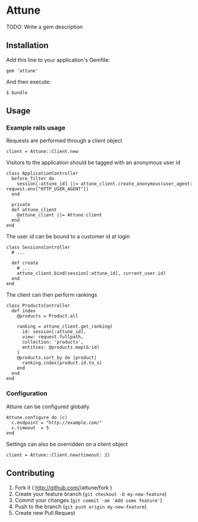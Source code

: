 # Attune

TODO: Write a gem description

## Installation

Add this line to your application's Gemfile:

    gem 'attune'

And then execute:

    $ bundle

## Usage

### Example rails usage

Requests are performed through a client object

```
client = Attune::Client.new
```

Visitors to the application should be tagged with an anonymous user id

```
class ApplicationController
  before_filter do
    session[:attune_id] ||= attune_client.create_anonymous(user_agent: request.env["HTTP_USER_AGENT"])
  end

  private
  def attune_client
    @attune_client ||= Attune.client
  end
end
```

The user id can be bound to a customer id at login

```
class SessionsController
  # ...

  def create
    # ...
    attune_client.bind(session[:attune_id], current_user.id)
  end
end
```

The client can then perform rankings

```
class ProductsController
  def index
    @products = Product.all

    ranking = attune_client.get_ranking(
      id: session[:attune_id],
      view: request.fullpath,
      collection: 'products',
      entities: @products.map(&:id)
    )
    @products.sort_by do |product|
      ranking.index(product.id.to_s)
    end
  end
end
```


### Configuration

Attune can be configured globally

```
Attune.configure do |c|
  c.endpoint = "http://example.com/"
  c.timeout  = 5
end
```

Settings can also be overridden on a client object

```
client = Attune::Client.new(timeout: 2)
```

## Contributing

1. Fork it ( http://github.com/<my-github-username>/attune/fork )
2. Create your feature branch (`git checkout -b my-new-feature`)
3. Commit your changes (`git commit -am 'Add some feature'`)
4. Push to the branch (`git push origin my-new-feature`)
5. Create new Pull Request
